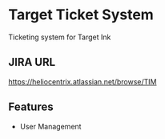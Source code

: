 # Target Ticket System
Ticketing system for Target Ink

## JIRA URL
https://heliocentrix.atlassian.net/browse/TIM

## Features
- User Management
